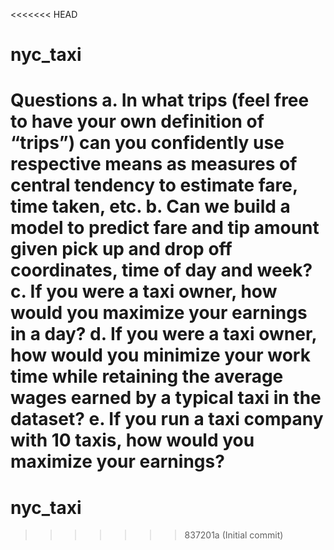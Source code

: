 <<<<<<< HEAD
# nyc_taxi

Questions
a. In what trips (feel free to have your own definition of “trips”) can you confidently use
respective means as measures of central tendency to estimate fare, time taken, etc.
b. Can we build a model to predict fare and tip amount given pick up and drop off coordinates,
time of day and week?
c. If you were a taxi owner, how would you maximize your earnings in a day?
d. If you were a taxi owner, how would you minimize your work time while retaining the average
wages earned by a typical taxi in the dataset?
e. If you run a taxi company with 10 taxis, how would you maximize your earnings?
=======
# nyc_taxi
>>>>>>> 837201a (Initial commit)

